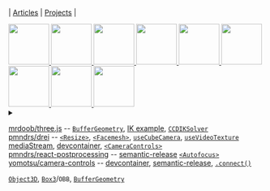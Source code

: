 | [Articles](articles) | [Projects](projects) |

<!--
<a title="" href="https://stackblitz.com/github/abernier/PROJECTNAME">
  <img height="80" src="https://codesandbox.io/api/v1/sandboxes/XXXXXX/screenshot.png" />
</a>
-->

<a title="Kira" href="https://abernier.name/three.js/examples/webgl_esher.html">
  <img height="80" src="https://user-images.githubusercontent.com/76580/232128844-63a61e34-88d5-43cb-8378-f302e02af498.png" />
</a>
<a title="CCDIKSolver example" href="https://threejs.org/examples/#webgl_animation_skinning_ik">
  <img height="80" src="https://threejs.org/examples/screenshots/webgl_animation_skinning_ik.jpg" />
</a>
<a title="Sticky r3f birds" href="https://abernier.github.io/r3f-sticky/">
  <img height="80" src="https://user-images.githubusercontent.com/76580/232123657-2660f1d7-acfc-489e-a6b5-1333e3b4bebe.png" />
</a>
<a title="CameraControls drei component demo" href="https://codesandbox.io/s/sew669">
  <img height="80" src="https://codesandbox.io/api/v1/sandboxes/us6ipl/screenshot.png" />
</a>
<a title="useVideoTexture with mediaStream drei hook" href="https://codesandbox.io/s/2cemck">
  <img height="80" src="https://codesandbox.io/api/v1/sandboxes/2cemck/screenshot.png" />
</a>
<a title="r3f curtains using cannon-es" href="https://codesandbox.io/s/7bzgpg">
  <img height="80" src="https://codesandbox.io/api/v1/sandboxes/7bzgpg/screenshot.png" />
</a>
<a title="r3f resize dyno" href="https://codesandbox.io/s/6yg0i3">
  <img height="80" src="https://user-images.githubusercontent.com/76580/234433257-49019416-839d-415d-8669-5be16b380e12.png" />
</a>
<a title="rt/pp Autofocus" href="https://codesandbox.io/s/dfw6w4">
  <img height="80" src="https://user-images.githubusercontent.com/76580/235352374-9bfd85cb-27bb-4917-b0ee-5513cea3280b.png" />
</a>
<a title="rt/pp Autofocus" href="https://codesandbox.io/s/yf65vw">
  <img height="80" src="https://user-images.githubusercontent.com/76580/236540371-54a2bcb7-a10b-4ae5-8294-b088afa8fcdd.png" />
</a>


<details>
<summary></summary>



<a title="DepthPickingPass" href="https://codesandbox.io/s/x130hg">
  <img height="80" src="https://user-images.githubusercontent.com/76580/235352306-49c0dbca-d54e-438e-85c6-8a9160e09e91.png" />
</a>

<a title="r3f Facemesh" href="https://codesandbox.io/s/4lzxrr">
  <img height="80" src="https://user-images.githubusercontent.com/76580/233414240-81a6e4bc-429b-47cf-b483-3b4b70bad50b.png" />
</a>
  
<a title="r3f cloth using cannon-es" href="https://codesandbox.io/s/040ieb">
  <img height="80" src="https://user-images.githubusercontent.com/76580/232129651-ede7f8a5-b245-44e2-9d6b-20ea5301786e.png" />
</a>

</details>

[mrdoob/three.js](https://github.com/mrdoob/three.js/pulls?q=is%3Apr+author%3Aabernier+) --
[`BufferGeometry`](https://github.com/mrdoob/three.js/pull/25824),
[IK example](https://github.com/mrdoob/three.js/pull/24652),
[`CCDIKSolver`](https://github.com/mrdoob/three.js/pull/23449)
<br>
[pmndrs/drei](https://github.com/pmndrs/drei/pulls?q=is%3Apr+author%3Aabernier+) --
[`<Resize>`](https://github.com/pmndrs/drei/pull/1420),
[`<Facemesh>`](https://github.com/pmndrs/drei/pull/1412),
[`useCubeCamera`](https://github.com/pmndrs/drei/pull/1389),
[`useVideoTexture` mediaStream](https://github.com/pmndrs/drei/pull/1370),
[devcontainer](https://github.com/pmndrs/drei/pull/1250),
[`<CameraControls>`](https://github.com/pmndrs/drei/pull/1237)
<br>
[pmndrs/react-postprocessing](https://github.com/pmndrs/react-postprocessing/pulls?q=is%3Apr+author%3Aabernier+) --
[semantic-release](https://github.com/pmndrs/react-postprocessing/pull/194)
[`<Autofocus>`](https://github.com/pmndrs/react-postprocessing/pull/192)
<br>
[yomotsu/camera-controls](https://github.com/yomotsu/camera-controls/pulls?q=is%3Apr+author%3Aabernier+) --
[devcontainer](https://github.com/yomotsu/camera-controls/pull/370),
[semantic-release](https://github.com/yomotsu/camera-controls/pull/365),
[`.connect()`](https://github.com/yomotsu/camera-controls/pull/338)

[`Object3D`](https://threejs.org/docs/index.html?q=objec#api/en/core/Object3D), [`Box3`](https://threejs.org/docs/index.html?q=box#api/en/math/Box3)/`OBB`, [`BufferGeometry`](https://threejs.org/docs/#api/en/core/BufferGeometry)
